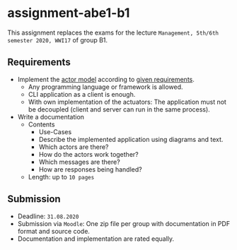# assignment-abe1-b1

This assignment replaces the exams for the lecture `Management, 5th/6th semester 2020, WWI17` of group B1. 

## Requirements

- Implement the [actor model](https://en.wikipedia.org/wiki/Actor_model) according to [given requirements](docs/assignment.pdf).
    - Any programming language or framework is allowed.
    - CLI application as a client is enough.
    - With own implementation of the actuators: The application must not be decoupled (client and server can run in the same process).
- Write a documentation
    - Contents
        - Use-Cases
        - Describe the implemented application using diagrams and text.
        - Which actors are there?
        - How do the actors work together?
        - Which messages are there?
        - How are responses being handled?
    - Length: up to `10 pages`

## Submission
  
- Deadline: `31.08.2020`
- Submission via `Moodle`: One zip file per group with documentation in PDF format and source code.
- Documentation and implementation are rated equally.
